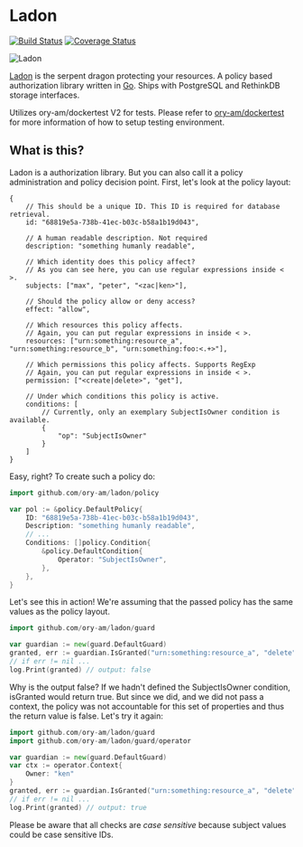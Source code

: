 # Ladon

[![Build Status](https://travis-ci.org/ory-am/ladon.svg?branch=master)](https://travis-ci.org/ory-am/ladon)
[![Coverage Status](https://coveralls.io/repos/ory-am/ladon/badge.svg?branch=master&service=github)](https://coveralls.io/github/ory-am/ladon?branch=master)

![Ladon](https://upload.wikimedia.org/wikipedia/commons/5/5c/Reggio_calabria_museo_nazionale_mosaico_da_kaulon.jpg)

[Ladon](https://en.wikipedia.org/wiki/Ladon_%28mythology%29) is the serpent dragon protecting your resources.
A policy based authorization library written in [Go](https://golang.org). Ships with PostgreSQL and RethinkDB storage interfaces.

Utilizes ory-am/dockertest V2 for tests. Please refer to [ory-am/dockertest](https://github.com/ory-am/dockertest) for more information of how to setup testing environment.

## What is this?

Ladon is a authorization library. But you can also call it a policy administration and policy decision point. First, let's look at the policy layout:

```
{
    // This should be a unique ID. This ID is required for database retrieval.
    id: "68819e5a-738b-41ec-b03c-b58a1b19d043",

    // A human readable description. Not required
    description: "something humanly readable",

    // Which identity does this policy affect?
    // As you can see here, you can use regular expressions inside < >.
    subjects: ["max", "peter", "<zac|ken>"],

    // Should the policy allow or deny access?
    effect: "allow",

    // Which resources this policy affects.
    // Again, you can put regular expressions in inside < >.
    resources: ["urn:something:resource_a", "urn:something:resource_b", "urn:something:foo:<.+>"],

    // Which permissions this policy affects. Supports RegExp
    // Again, you can put regular expressions in inside < >.
    permission: ["<create|delete>", "get"],

    // Under which conditions this policy is active.
    conditions: [
        // Currently, only an exemplary SubjectIsOwner condition is available.
        {
            "op": "SubjectIsOwner"
        }
    ]
}
```

Easy, right? To create such a policy do:

```go
import github.com/ory-am/ladon/policy

var pol := &policy.DefaultPolicy{
    ID: "68819e5a-738b-41ec-b03c-b58a1b19d043",
    Description: "something humanly readable",
    // ...
    Conditions: []policy.Condition{
        &policy.DefaultCondition{
            Operator: "SubjectIsOwner",
        },
    },
}
```

Let's see this in action! We're assuming that the passed policy has the same values as the policy layout.

```go
import github.com/ory-am/ladon/guard

var guardian := new(guard.DefaultGuard)
granted, err := guardian.IsGranted("urn:something:resource_a", "delete", "ken", []policy.Policy{pol}, nil)
// if err != nil ...
log.Print(granted) // output: false
```

Why is the output false? If we hadn't defined the SubjectIsOwner condition, isGranted would return true. But since we did,
and we did not pass a context, the policy was not accountable for this set of properties and thus the return value is false.
Let's try it again:

```go
import github.com/ory-am/ladon/guard
import github.com/ory-am/ladon/guard/operator

var guardian := new(guard.DefaultGuard)
var ctx := operator.Context{
    Owner: "ken"
}
granted, err := guardian.IsGranted("urn:something:resource_a", "delete", "ken", []policy.Policy{pol}, ctx)
// if err != nil ...
log.Print(granted) // output: true
```

Please be aware that all checks are *case sensitive* because subject values could be case sensitive IDs.
